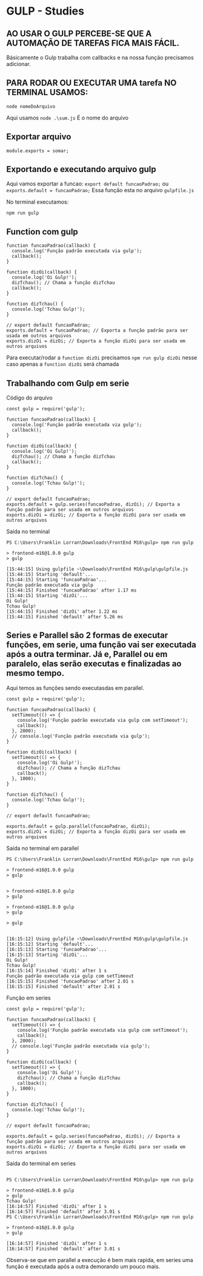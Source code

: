 # GULP - Studies

## AO USAR O GULP PERCEBE-SE QUE A AUTOMAÇÃO DE TAREFAS FICA MAIS FÁCIL. 
Básicamente o Gulp trabalha com callbacks e na nossa função precisamos adicionar.
## PARA RODAR OU EXECUTAR UMA tarefa NO TERMINAL USAMOS:

```
node nomeDoArquivo
```
Aqui usamos ```node .\sum.js``` É o nome do arquivo

## Exportar arquivo

```
module.exports = somar;
```

## Exportando e executando arquivo gulp

Aqui vamos exportar a funcao: ```export default funcaoPadrao;``` ou ```exports.default = funcaoPadrao;``` Essa função esta no arquivo ```gulpfile.js```

No terminal executamos:
```
npm run gulp 
```

## Function com gulp
```
function funcaoPadrao(callback) {
  console.log('Função padrão executada via gulp');
  callback();
}

function dizOi(callback) {
  console.log('Oi Gulp!');
  dizTchau(); // Chama a função dizTchau
  callback();
}

function dizTchau() {
  console.log('Tchau Gulp!');
}

// export default funcaoPadrao;
exports.default = funcaoPadrao; // Exporta a função padrão para ser usada em outros arquivos
exports.dizOi = dizOi; // Exporta a função dizOi para ser usada em outros arquivos
```

Para executar/rodar a ```function dizOi``` precisamos ```npm run gulp dizOi``` nesse caso apenas a ```function dizOi``` será chamada

## Trabalhando com Gulp em serie
Código do arquivo
```
const gulp = require('gulp');

function funcaoPadrao(callback) {
  console.log('Função padrão executada via gulp');
  callback();
}

function dizOi(callback) {
  console.log('Oi Gulp!');
  dizTchau(); // Chama a função dizTchau
  callback();
}

function dizTchau() {
  console.log('Tchau Gulp!');
}

// export default funcaoPadrao;
exports.default = gulp.series(funcaoPadrao, dizOi); // Exporta a função padrão para ser usada em outros arquivos
exports.dizOi = dizOi; // Exporta a função dizOi para ser usada em outros arquivos
```

Saída no terminal
```
PS C:\Users\Franklin Lorran\Downloads\FrontEnd M16\gulp> npm run gulp

> frontend-m16@1.0.0 gulp
> gulp

[15:44:15] Using gulpfile ~\Downloads\FrontEnd M16\gulp\gulpfile.js
[15:44:15] Starting 'default'...
[15:44:15] Starting 'funcaoPadrao'...
Função padrão executada via gulp
[15:44:15] Finished 'funcaoPadrao' after 1.17 ms
[15:44:15] Starting 'dizOi'...
Oi Gulp!
Tchau Gulp!
[15:44:15] Finished 'dizOi' after 1.22 ms
[15:44:15] Finished 'default' after 5.26 ms
```

## Series e Parallel são 2 formas de executar funções, em serie, uma função vai ser executada após a outra terminar. Já e, Parallel ou em paralelo, elas serão executas e finalizadas ao mesmo tempo.

Aqui temos as funções sendo executasdas em parallel.
```
const gulp = require('gulp');

function funcaoPadrao(callback) {
  setTimeout(() => {
    console.log('Função padrão executada via gulp com setTimeout');
    callback();
  }, 2000);
  // console.log('Função padrão executada via gulp');
}

function dizOi(callback) {
  setTimeout(() => {
    console.log('Oi Gulp!');
    dizTchau(); // Chama a função dizTchau
    callback();
  }, 1000);
}

function dizTchau() {
  console.log('Tchau Gulp!');
}

// export default funcaoPadrao;

exports.default = gulp.parallel(funcaoPadrao, dizOi);
exports.dizOi = dizOi; // Exporta a função dizOi para ser usada em outros arquivos
```

Saída no terminal em parallel
```
PS C:\Users\Franklin Lorran\Downloads\FrontEnd M16\gulp> npm run gulp

> frontend-m16@1.0.0 gulp
> gulp


> frontend-m16@1.0.0 gulp
> gulp

> frontend-m16@1.0.0 gulp
> gulp

> gulp


[16:15:12] Using gulpfile ~\Downloads\FrontEnd M16\gulp\gulpfile.js
[16:15:12] Starting 'default'...
[16:15:13] Starting 'funcaoPadrao'...
[16:15:13] Starting 'dizOi'...
Oi Gulp!
Tchau Gulp!
[16:15:14] Finished 'dizOi' after 1 s
Função padrão executada via gulp com setTimeout
[16:15:15] Finished 'funcaoPadrao' after 2.01 s
[16:15:15] Finished 'default' after 2.01 s
```

Função em series
```
const gulp = require('gulp');

function funcaoPadrao(callback) {
  setTimeout(() => {
    console.log('Função padrão executada via gulp com setTimeout');
    callback();
  }, 2000);
  // console.log('Função padrão executada via gulp');
}

function dizOi(callback) {
  setTimeout(() => {
    console.log('Oi Gulp!');
    dizTchau(); // Chama a função dizTchau
    callback();
  }, 1000);
}

function dizTchau() {
  console.log('Tchau Gulp!');
}

// export default funcaoPadrao;

exports.default = gulp.series(funcaoPadrao, dizOi); // Exporta a função padrão para ser usada em outros arquivos
exports.dizOi = dizOi; // Exporta a função dizOi para ser usada em outros arquivos
```

Saída do terminal em series
```

PS C:\Users\Franklin Lorran\Downloads\FrontEnd M16\gulp> npm run gulp

> frontend-m16@1.0.0 gulp
> gulp
Tchau Gulp!
[16:14:57] Finished 'dizOi' after 1 s
[16:14:57] Finished 'default' after 3.01 s
PS C:\Users\Franklin Lorran\Downloads\FrontEnd M16\gulp> npm run gulp

> frontend-m16@1.0.0 gulp
> gulp

[16:14:57] Finished 'dizOi' after 1 s
[16:14:57] Finished 'default' after 3.01 s
```

Observa-se que em parallel a execução é bem mais rapida, em series uma função é executada após a outra demorando um pouco mais.

